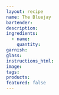 ```yaml
---
layout: recipe
name: The Bluejay
bartender:
description:
ingredients:
  - name:
    quantity:
garnish:
glass:
instructions_html:
image:
tags:
products:
featured: false
---
```

